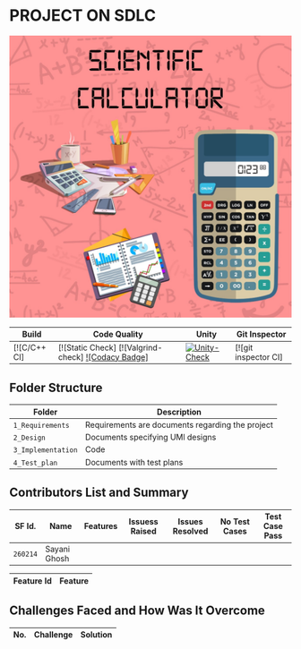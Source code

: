 # PROJECT ON SDLC
![Banner](https://github.com/260214/MinorProject/blob/main/Requirements/Scientific%20calculator.jpeg)


Build | Code Quality | Unity | Git Inspector
|---------|------------|-----------|----------------
[![C/C++ CI]|[![Static Check] [![Valgrind-check] [![Codacy Badge]]()  | [![Unity-Check](https://github.com/260214/MinorProject/actions/workflows/unityy.yml/badge.svg)](https://github.com/260214/MinorProject/actions/workflows/unityy.yml) | [![git inspector CI]


## Folder Structure
Folder             | Description
-------------------| -----------------------------------------
`1_Requirements`   | Requirements are documents regarding the project
`2_Design`         | Documents specifying UMl designs
`3_Implementation` | Code
`4_Test_plan`      | Documents with test plans 

## Contributors List and Summary

SF Id. |  Name   |    Features    | Issuess Raised |Issues Resolved|No Test Cases|Test Case Pass
-------|---------|----------------|----------------|---------------|-------------|--------------
`260214` | Sayani Ghosh  |   |     |    |  |    
   

| Feature Id | Feature |
| -----------|---------|


## Challenges Faced and How Was It Overcome
| No. | Challenge | Solution
|-----|-----------|--------

